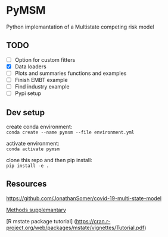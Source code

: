 # PyMSM

Python implemantation of a Multistate competing risk model

## TODO
- [ ] Option for custom fitters  
- [x] Data loaders  
- [ ] Plots and summaries functions and examples
- [ ] Finish EMBT example
- [ ] Find industry example
- [ ] Pypi setup

## Dev setup
create conda environment:  
`conda create --name pymsm --file environment.yml`

activate environment:   
`conda activate pymsm`

clone this repo and then pip install:  
`pip install -e .`

## Resources  
https://github.com/JonathanSomer/covid-19-multi-state-model

[Methods supplemantary](https://oup.silverchair-cdn.com/oup/backfile/Content_public/Journal/jamia/28/6/10.1093_jamia_ocab005/1/ocab005_supplementary_data.pdf?Expires=1643875060&Signature=jEb1TAvDfCw7w3YZ4M1N1hy~BZN1J38RCOLtAmhEY14pASyoQPX9F51ne-5WmRd9oKWn-m52~GGhsy5RnpAIpt0VmnoDmCEA51a1lpnsxn-nt~suKCA2mM2ldM7nPb31xAnFTpX638cob3bGMc3vlj3WKxpLDIUuAqF2lmQf0h5cXeeJXLW1NOAyjlHn1Xj387oSs~vQJfjJ7dwKEVH6M3mtKf1tELJo9CRkSMJuDBApoL7lCgeeM9PuJDT-SHwH9debf10Sk5QvbelLWJpSwSU35ifMEpHxqXputuoPj0z9tdmzjkSXDGN2wIucNnUa9mloF8eNCOWLhYqHjusTPg__&Key-Pair-Id=APKAIE5G5CRDK6RD3PGA)

[R mstate package tutorial]
(https://cran.r-project.org/web/packages/mstate/vignettes/Tutorial.pdf)
